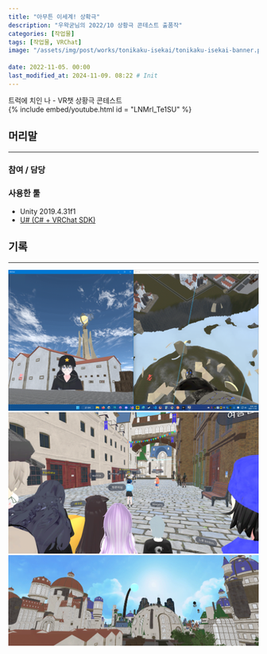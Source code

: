 ```yaml
---
title: "아무튼 이세계! 상확극"
description: "우왁굳님의 2022/10 상황극 콘테스트 출품작"
categories: [작업물]
tags: [작업물, VRChat]
image: "/assets/img/post/works/tonikaku-isekai/tonikaku-isekai-banner.png"

date: 2022-11-05. 00:00
last_modified_at: 2024-11-09. 08:22 # Init
---
```


트럭에 치인 나 - VR챗 상황극 콘테스트  
{% include embed/youtube.html id = "LNMrl_Te1SU" %}

## 머리말

---

### 참여 / 담당

### 사용한 툴

- Unity 2019.4.31f1
- [U# (C# + VRChat SDK)](https://udonsharp.docs.vrchat.com/)

## 기록

---

![221104-024541](/assets/img/post/works/tonikaku-isekai/221104-024541.png)
![221105-224421](/assets/img/post/works/tonikaku-isekai/221105-224421.png)
![tonikaku-isekai-banner](/assets/img/post/works/tonikaku-isekai/tonikaku-isekai-banner.png)
